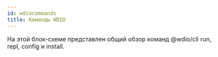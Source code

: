 ```yaml
---
id: wdiocommands
title: Команды WDIO
---
```


На этой блок-схеме представлен общий обзор команд @wdio/cli run, repl, config и install.
